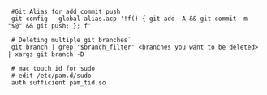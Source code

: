      
     #Git Alias for add commit push
     git config --global alias.acp '!f() { git add -A && git commit -m "$@" && git push; }; f'

     # Deleting multiple git branches`
     git branch | grep '$branch_filter' <branches you want to be deleted> | xargs git branch -D
 
     # mac touch id for sudo
     # edit /etc/pam.d/sudo
     auth sufficient pam_tid.so
